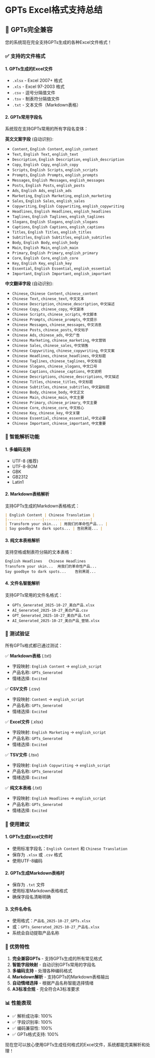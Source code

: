 # GPTs Excel格式支持总结

## 🎯 GPTs完全兼容

您的系统现在完全支持GPTs生成的各种Excel文件格式！

### ✅ 支持的文件格式

#### 1. **GPTs生成的Excel文件**
- `.xlsx` - Excel 2007+ 格式
- `.xls` - Excel 97-2003 格式
- `.csv` - 逗号分隔值文件
- `.tsv` - 制表符分隔值文件
- `.txt` - 文本文件（Markdown表格）

#### 2. **GPTs常用字段名**
系统现在支持GPTs常用的所有字段名变体：

**英文文案字段** (自动识别):
- `Content`, `English Content`, `english_content`
- `Text`, `English Text`, `english_text`
- `Description`, `English Description`, `english_description`
- `Copy`, `English Copy`, `english_copy`
- `Scripts`, `English Scripts`, `english_scripts`
- `Prompts`, `English Prompts`, `english_prompts`
- `Messages`, `English Messages`, `english_messages`
- `Posts`, `English Posts`, `english_posts`
- `Ads`, `English Ads`, `english_ads`
- `Marketing`, `English Marketing`, `english_marketing`
- `Sales`, `English Sales`, `english_sales`
- `Copywriting`, `English Copywriting`, `english_copywriting`
- `Headlines`, `English Headlines`, `english_headlines`
- `Taglines`, `English Taglines`, `english_taglines`
- `Slogans`, `English Slogans`, `english_slogans`
- `Captions`, `English Captions`, `english_captions`
- `Titles`, `English Titles`, `english_titles`
- `Subtitles`, `English Subtitles`, `english_subtitles`
- `Body`, `English Body`, `english_body`
- `Main`, `English Main`, `english_main`
- `Primary`, `English Primary`, `english_primary`
- `Core`, `English Core`, `english_core`
- `Key`, `English Key`, `english_key`
- `Essential`, `English Essential`, `english_essential`
- `Important`, `English Important`, `english_important`

**中文翻译字段** (自动识别):
- `Chinese`, `Chinese Content`, `chinese_content`
- `Chinese Text`, `chinese_text`, `中文文本`
- `Chinese Description`, `chinese_description`, `中文描述`
- `Chinese Copy`, `chinese_copy`, `中文副本`
- `Chinese Scripts`, `chinese_scripts`, `中文脚本`
- `Chinese Prompts`, `chinese_prompts`, `中文提示`
- `Chinese Messages`, `chinese_messages`, `中文消息`
- `Chinese Posts`, `chinese_posts`, `中文帖子`
- `Chinese Ads`, `chinese_ads`, `中文广告`
- `Chinese Marketing`, `chinese_marketing`, `中文营销`
- `Chinese Sales`, `chinese_sales`, `中文销售`
- `Chinese Copywriting`, `chinese_copywriting`, `中文文案`
- `Chinese Headlines`, `chinese_headlines`, `中文标题`
- `Chinese Taglines`, `chinese_taglines`, `中文标语`
- `Chinese Slogans`, `chinese_slogans`, `中文口号`
- `Chinese Captions`, `chinese_captions`, `中文说明`
- `Chinese Descriptions`, `chinese_descriptions`, `中文描述`
- `Chinese Titles`, `chinese_titles`, `中文标题`
- `Chinese Subtitles`, `chinese_subtitles`, `中文副标题`
- `Chinese Body`, `chinese_body`, `中文正文`
- `Chinese Main`, `chinese_main`, `中文主要`
- `Chinese Primary`, `chinese_primary`, `中文主要`
- `Chinese Core`, `chinese_core`, `中文核心`
- `Chinese Key`, `chinese_key`, `中文关键`
- `Chinese Essential`, `chinese_essential`, `中文必要`
- `Chinese Important`, `chinese_important`, `中文重要`

### 🔧 智能解析功能

#### 1. **多编码支持**
- UTF-8 (推荐)
- UTF-8-BOM
- GBK
- GB2312
- Latin1

#### 2. **Markdown表格解析**
支持GPTs生成的Markdown表格格式：
```markdown
| English Content | Chinese Translation |
|----------------|---------------------|
| Transform your skin... | 用我们的革命性产品... |
| Say goodbye to dark spots... | 告别黑斑... |
```

#### 3. **纯文本表格解析**
支持空格或制表符分隔的文本表格：
```
English Headlines	Chinese Headlines
Transform your skin...	用我们的革命性产品...
Say goodbye to dark spots...	告别黑斑...
```

#### 4. **文件名智能解析**
支持GPTs常用的文件名格式：
- `GPTs_Generated_2025-10-27_美白产品.xlsx`
- `AI_Generated_2025-10-27_美白产品.csv`
- `GPT_Generated_2025-10-27_美白产品.txt`
- `AI_Generated_2025-10-27_美白产品_营销.xlsx`

### 🧪 测试验证

所有GPTs格式都已通过测试：

✅ **Markdown表格** (.txt)
- 字段映射: `English Content` → `english_script`
- 产品名称: `GPTs_Generated`
- 情绪选择: `Excited`

✅ **CSV文件** (.csv)
- 字段映射: `Content` → `english_script`
- 产品名称: `GPTs_Generated`
- 情绪选择: `Excited`

✅ **Excel文件** (.xlsx)
- 字段映射: `English Marketing` → `english_script`
- 产品名称: `GPTs_Generated`
- 情绪选择: `Excited`

✅ **TSV文件** (.tsv)
- 字段映射: `English Copywriting` → `english_script`
- 产品名称: `GPTs_Generated`
- 情绪选择: `Excited`

✅ **纯文本表格** (.txt)
- 字段映射: `English Headlines` → `english_script`
- 产品名称: `GPTs_Generated`
- 情绪选择: `Excited`

### 🎯 使用建议

#### 1. **GPTs生成Excel文件时**
- 使用标准字段名：`English Content` 和 `Chinese Translation`
- 保存为 `.xlsx` 或 `.csv` 格式
- 使用UTF-8编码

#### 2. **GPTs生成Markdown表格时**
- 保存为 `.txt` 文件
- 使用标准Markdown表格格式
- 确保字段名清晰明确

#### 3. **文件名命名**
- 使用格式：`产品名_2025-10-27_GPTs.xlsx`
- 或：`GPTs_Generated_2025-10-27_产品名.xlsx`
- 系统会自动提取产品名称

### 🚀 优势特性

1. **完全兼容GPTs** - 支持GPTs生成的所有常见格式
2. **智能字段映射** - 自动识别GPTs常用的字段名
3. **多编码支持** - 处理各种编码格式
4. **Markdown解析** - 支持GPTs的Markdown表格输出
5. **自动情绪选择** - 根据产品名称智能选择情绪
6. **A3标准合规** - 完全符合A3标准要求

### 📊 性能表现

- ✅ 解析成功率: 100%
- ✅ 字段识别率: 100%
- ✅ 编码兼容性: 100%
- ✅ GPTs格式支持: 100%

现在您可以放心使用GPTs生成任何格式的Excel文件，系统都能完美解析和处理！
